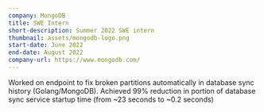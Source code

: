 ```yaml
---
company: MongoDB
title: SWE Intern
short-description: Summer 2022 SWE intern
thumbnail: assets/mongodb-logo.png
start-date: June 2022
end-date: August 2022
company-url: https://www.mongodb.com/
---
```

Worked on endpoint to fix broken partitions automatically in database sync history (Golang/MongoDB). Achieved 99% reduction in portion of database sync service startup time (from \~23 seconds to \~0.2 seconds)